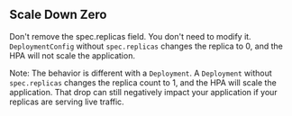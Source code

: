 ## Scale Down Zero

Don't remove the spec.replicas field.  You don't need to modify it.  `DeploymentConfig` without `spec.replicas` changes the replica to 0, and the HPA will not scale the application.  

Note: The behavior is different with a `Deployment`.  A `Deployment` without `spec.replicas` changes the replica count to 1, and the HPA will scale the application.  That drop can still negatively impact your application if your replicas are serving live traffic.
